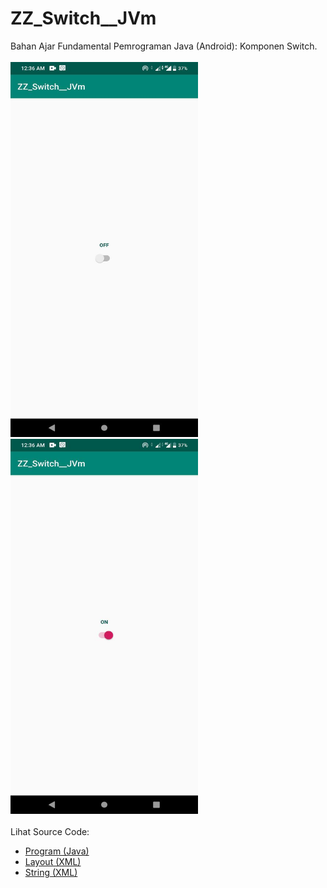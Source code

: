 # ZZ_Switch__JVm
Bahan Ajar Fundamental Pemrograman Java (Android): Komponen Switch.<br><br>
<img src="https://github.com/RizkyKhapidsyah/ZZ_Switch__JVm/blob/master/app/rslts/001.jpg" height=600px width=300px>
<img src="https://github.com/RizkyKhapidsyah/ZZ_Switch__JVm/blob/master/app/rslts/002.jpg" height=600px width=300px><br><br>
Lihat Source Code:<br>
- <a href="https://github.com/RizkyKhapidsyah/ZZ_Switch__JVm/blob/master/app/src/main/java/com/rk/s/MainActivity.java">Program (Java)</a><br>
- <a href="https://github.com/RizkyKhapidsyah/ZZ_Switch__JVm/blob/master/app/src/main/res/layout/activity_main.xml">Layout (XML)</a><br>
- <a href="https://github.com/RizkyKhapidsyah/ZZ_Switch__JVm/blob/master/app/src/main/res/values/strings.xml">String (XML)</a>
